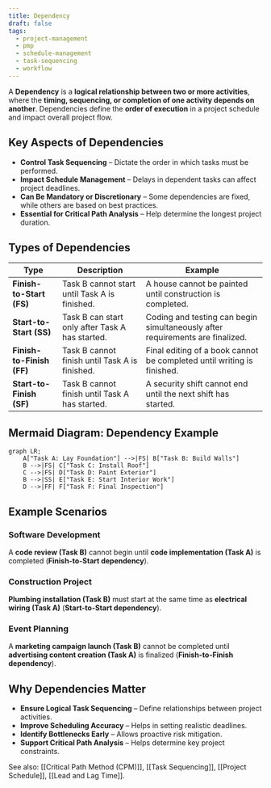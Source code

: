 ```yaml
---
title: Dependency
draft: false
tags:
  - project-management
  - pmp
  - schedule-management
  - task-sequencing
  - workflow
---
```


A **Dependency** is a **logical relationship between two or more activities**, where the **timing, sequencing, or completion of one activity depends on another**. Dependencies define the **order of execution** in a project schedule and impact overall project flow.

## **Key Aspects of Dependencies**
- **Control Task Sequencing** – Dictate the order in which tasks must be performed.
- **Impact Schedule Management** – Delays in dependent tasks can affect project deadlines.
- **Can Be Mandatory or Discretionary** – Some dependencies are fixed, while others are based on best practices.
- **Essential for Critical Path Analysis** – Help determine the longest project duration.

## **Types of Dependencies**
| **Type** | **Description** | **Example** |
|----------|------------------------------------------------|----------------------------|
| **Finish-to-Start (FS)** | Task B cannot start until Task A is finished. | A house cannot be painted until construction is completed. |
| **Start-to-Start (SS)** | Task B can start only after Task A has started. | Coding and testing can begin simultaneously after requirements are finalized. |
| **Finish-to-Finish (FF)** | Task B cannot finish until Task A is finished. | Final editing of a book cannot be completed until writing is finished. |
| **Start-to-Finish (SF)** | Task B cannot finish until Task A has started. | A security shift cannot end until the next shift has started. |

## **Mermaid Diagram: Dependency Example**
```mermaid
graph LR;
    A["Task A: Lay Foundation"] -->|FS| B["Task B: Build Walls"]
    B -->|FS| C["Task C: Install Roof"]
    C -->|FS| D["Task D: Paint Exterior"]
    B -->|SS| E["Task E: Start Interior Work"]
    D -->|FF| F["Task F: Final Inspection"]
```

## **Example Scenarios**

### **Software Development**
A **code review (Task B)** cannot begin until **code implementation (Task A)** is completed (**Finish-to-Start dependency**).

### **Construction Project**
**Plumbing installation (Task B)** must start at the same time as **electrical wiring (Task A)** (**Start-to-Start dependency**).

### **Event Planning**
A **marketing campaign launch (Task B)** cannot be completed until **advertising content creation (Task A)** is finalized (**Finish-to-Finish dependency**).

## **Why Dependencies Matter**
- **Ensure Logical Task Sequencing** – Define relationships between project activities.
- **Improve Scheduling Accuracy** – Helps in setting realistic deadlines.
- **Identify Bottlenecks Early** – Allows proactive risk mitigation.
- **Support Critical Path Analysis** – Helps determine key project constraints.

See also: [[Critical Path Method (CPM)]], [[Task Sequencing]], [[Project Schedule]], [[Lead and Lag Time]].
